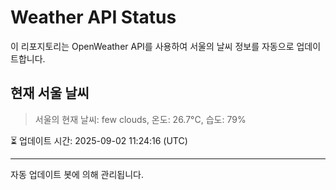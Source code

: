
# Weather API Status

이 리포지토리는 OpenWeather API를 사용하여 서울의 날씨 정보를 자동으로 업데이트합니다.

## 현재 서울 날씨
> 서울의 현재 날씨: few clouds, 온도: 26.7°C, 습도: 79%

⏳ 업데이트 시간: 2025-09-02 11:24:16 (UTC)

---
자동 업데이트 봇에 의해 관리됩니다.

